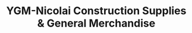 ---
title: "YGM-Nicolai Construction Supplies & General Merchandise"
url: /poblacion/ygm-nicolai-construction-supplies-und-general-merchandise/
shop: Eisenwaren
---